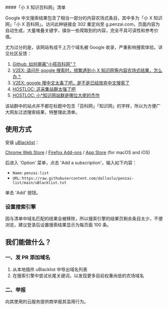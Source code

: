 ####「小 X 知识百科网」清单

Google 中文搜索结果包含了相当一部分的内容农场式条目，其中多为「小 X 知识网」「小 X 百科网」。访问此种链接会 302 重定向至 g.penzai.com，页面内容为自动生成，大量堆叠关键字，揉杂一些爬取到的内容，完全不具可读性和参考价值。

尤为过分的是，该网站有成千上万个域名被 Google 收录，严重影响搜索体验。详见社区反馈：

1. [Github: 如何屏蔽“小搭百科网”？](https://github.com/cobaltdisco/Google-Chinese-Results-Blocklist/issues/50)
2. [V2EX: 请问在 google 搜索时，频繁遇到小 X 知识网等内容农场式结果，怎么办？](https://www.v2ex.com/t/806025)
3. [V2EX: google 搜中文太毒了吧，是不是已经放弃中文搜索了](https://www.v2ex.com/t/806592)
4. [HOSTLOC: 这采集站群太强了吧](https://hostloc.com/thread-902528-1-1.html)
5. [HOSTLOC: 小*知识网站群是哪位大佬的杰作](https://hostloc.com/thread-902496-1-1.html)

该站群中的站点并不都在标题中包含「百科网」「知识网」的字样，所以为方便广大网友过滤搜索结果，特整理此清单。

## 使用方式

安装 [uBlacklist](https://github.com/iorate/uBlacklist)：

[Chrome Web Store](https://chrome.google.com/webstore/detail/ublacklist/pncfbmialoiaghdehhbnbhkkgmjanfhe) / [Firefox Add-ons](https://addons.mozilla.org/en-US/firefox/addon/ublacklist/) / [App Store](https://apps.apple.com/us/app/ublacklist-for-safari/id1547912640) (for macOS and iOS)

后进入 'Option' 菜单，点击 'Add a subscription'，输入如下内容：

* `Name`: `penzai-list`
* `URL`: `https://raw.githubusercontent.com/dallaslu/penzai-list/main/uBlacklist.txt`

单击 'Add' 按钮。

### 设置搜索引擎

因与清单中域名匹配的结果会被移除，所以搜索引擎的结果页剩余条目太少，不便浏览，建议登录后设置搜索结果显示为每页面 100 条。

##  我们能做什么？

### 一、发 PR 添加域名

1. 从本地插件 uBlacklist 中导出域名列表
2. 在搜索引擎中尝试长尾关键词，以发现更多目前权重尚低的农场域名

### 二、举报

向其使用的云服务提供商举报其滥用行为。
